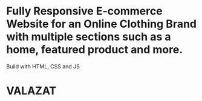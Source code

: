 # Fully Responsive E-commerce Website for an Online Clothing Brand with multiple sections such as a home, featured product and more.
Build with HTML, CSS and JS
# VALAZAT

